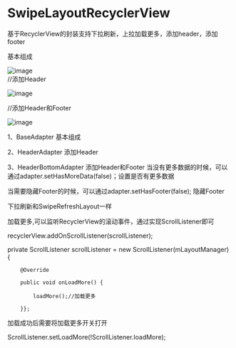 # SwipeLayoutRecyclerView
基于RecyclerView的封装支持下拉刷新，上拉加载更多，添加header，添加footer

基本组成

 ![image](https://github.com/diycoder/SwipeLayoutRecyclerView/blob/master/recyclerview/screenshot/screenshots.gif)   
//添加Header

![image](https://github.com/diycoder/SwipeLayoutRecyclerView/blob/master/recyclerview/screenshot/screenshots1.gif)

//添加Header和Footer

![image](https://github.com/diycoder/SwipeLayoutRecyclerView/tree/master/recyclerview/screenshot/screenshots2.gif)

1、BaseAdapter        基本组成

2、HeaderAdapter     添加Header

3、HeaderBottomAdapter    添加Header和Footer
当没有更多数据的时候，可以通过adapter.setHasMoreData(false)；设置是否有更多数据

当需要隐藏Footer的时候，可以通过adapter.setHasFooter(false); 隐藏Footer

下拉刷新和SwipeRefreshLayout一样

加载更多,可以监听RecyclerView的滚动事件，通过实现ScrollListener即可

 recyclerView.addOnScrollListener(scrollListener);
 
 private ScrollListener scrollListener = new ScrollListener(mLayoutManager) {
 
        @Override
        
        public void onLoadMore() {
        
            loadMore();//加载更多
            
        }};
        
 
 
 
 
 
 
 加载成功后需要将加载更多开关打开
 
  ScrollListener.setLoadMore(!ScrollListener.loadMore);
  

